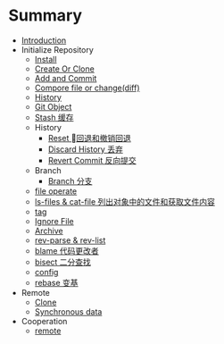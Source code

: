 # Summary

* [Introduction](README.md)
* Initialize Repository
  * [Install](local/install.md)
  * [Create Or Clone](local/create-or-clone.md)
  * [Add and Commit](local/add-and-commit.md)
  * [Compore file or change(diff)](local/diff.md)
  * [History](local/history.md)
  * [Git Object](local/object.md)
  * [Stash 缓存](local/stash.md)
  * History
    * [Reset 回退和撤销回退](local/history/reset.md)
    * [Discard History 丢弃](local/history/discard-history.md)
    * [Revert Commit 反向提交](local/history/revert-commit.md)
  * Branch
    * [Branch 分支](local/branch/git-branch.md)
  * [file operate](local/delete.md)
  * [ls-files & cat-file 列出对象中的文件和获取文件内容](./local/file-in-object.md)
  * [tag](local/tag.md)
  * [Ignore File](local/ignore-file.md)
  * [Archive](local/archive.md)
  * [rev-parse & rev-list](local/rev-parse.md)
  * [blame 代码更改者](local/blame.md)
  * [bisect 二分查找](local/bisect.md)
  * [config](local/config.md)
  * [rebase 变基](local/rebase.md)
* Remote
  * [Clone](remote/clone.md)
  * [Synchronous data](remote/synchronous-data.md)
* Cooperation
  * [remote](cooperation/remote.md)
